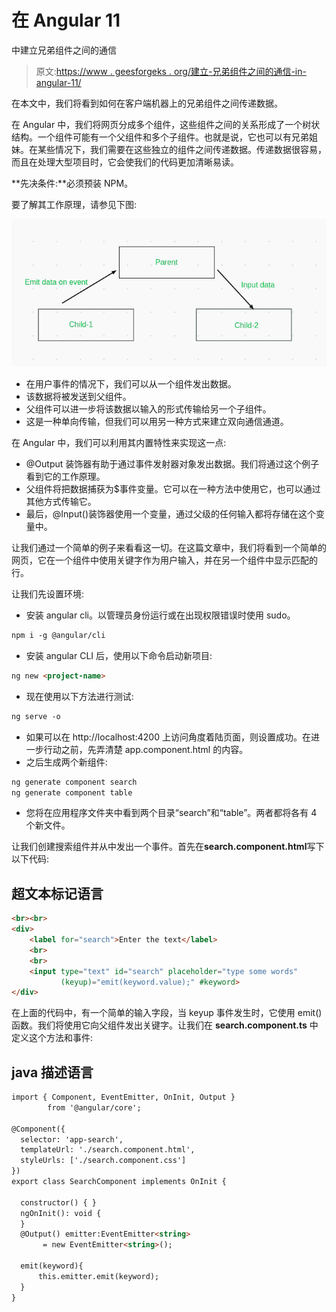 # 在 Angular 11

中建立兄弟组件之间的通信

> 原文:[https://www . geesforgeks . org/建立-兄弟组件之间的通信-in-angular-11/](https://www.geeksforgeeks.org/establish-communication-between-sibling-components-in-angular-11/)

在本文中，我们将看到如何在客户端机器上的兄弟组件之间传递数据。

在 Angular 中，我们将网页分成多个组件，这些组件之间的关系形成了一个树状结构。一个组件可能有一个父组件和多个子组件。也就是说，它也可以有兄弟姐妹。在某些情况下，我们需要在这些独立的组件之间传递数据。传递数据很容易，而且在处理大型项目时，它会使我们的代码更加清晰易读。

**先决条件:**必须预装 NPM。

要了解其工作原理，请参见下图:

![](img/ff9cf74f0bb719cfafc44d4f822c6df6.png)

*   在用户事件的情况下，我们可以从一个组件发出数据。
*   该数据将被发送到父组件。
*   父组件可以进一步将该数据以输入的形式传输给另一个子组件。
*   这是一种单向传输，但我们可以用另一种方式来建立双向通信通道。

在 Angular 中，我们可以利用其内置特性来实现这一点:

*   @Output 装饰器有助于通过事件发射器<t>对象发出数据。我们将通过这个例子看到它的工作原理。</t>
*   父组件将把数据捕获为$事件变量。它可以在一种方法中使用它，也可以通过其他方式传输它。
*   最后，@Input()装饰器使用一个变量，通过父级的任何输入都将存储在这个变量中。

让我们通过一个简单的例子来看看这一切。在这篇文章中，我们将看到一个简单的网页，它在一个组件中使用关键字作为用户输入，并在另一个组件中显示匹配的行。

让我们先设置环境:

*   安装 angular cli。以管理员身份运行或在出现权限错误时使用 sudo。

```html
npm i -g @angular/cli
```

*   安装 angular CLI 后，使用以下命令启动新项目:

```html
ng new <project-name>
```

*   现在使用以下方法进行测试:

```html
ng serve -o
```

*   如果可以在 http://localhost:4200 上访问角度着陆页面，则设置成功。在进一步行动之前，先弄清楚 app.component.html 的内容。
*   之后生成两个新组件:

```html
ng generate component search
ng generate component table
```

*   您将在应用程序文件夹中看到两个目录“search”和“table”。两者都将各有 4 个新文件。

让我们创建搜索组件并从中发出一个事件。首先在**search.component.html**写下以下代码:

## 超文本标记语言

```html
<br><br>
<div>
    <label for="search">Enter the text</label>
    <br>
    <br>
    <input type="text" id="search" placeholder="type some words" 
           (keyup)="emit(keyword.value);" #keyword>
</div>
```

在上面的代码中，有一个简单的输入字段，当 keyup 事件发生时，它使用 emit()函数。我们将使用它向父组件发出关键字。让我们在 **search.component.ts** 中定义这个方法和事件:

## java 描述语言

```html
import { Component, EventEmitter, OnInit, Output } 
        from '@angular/core';

@Component({
  selector: 'app-search',
  templateUrl: './search.component.html',
  styleUrls: ['./search.component.css']
})
export class SearchComponent implements OnInit {

  constructor() { }
  ngOnInit(): void {
  }
  @Output() emitter:EventEmitter<string>
       = new EventEmitter<string>();

  emit(keyword){
      this.emitter.emit(keyword);
  }
}
```